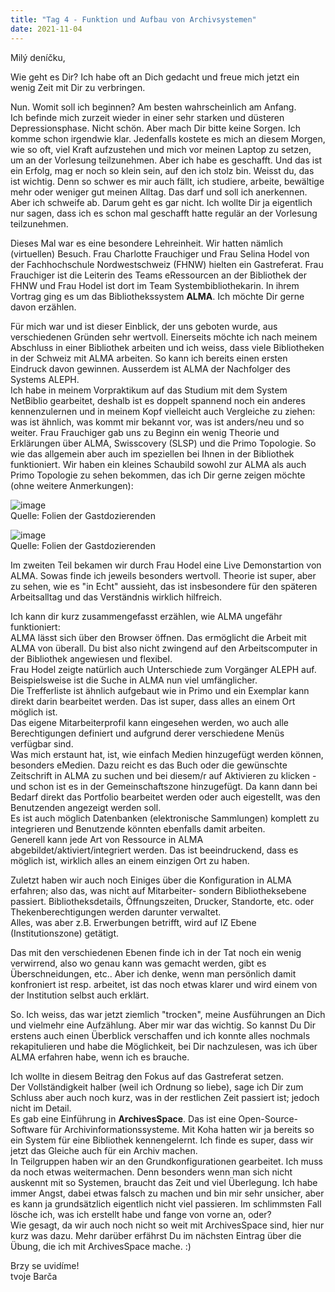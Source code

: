 ```yaml
---
title: "Tag 4 - Funktion und Aufbau von Archivsystemen"
date: 2021-11-04
---
```


Milý deníčku,

Wie geht es Dir? Ich habe oft an Dich gedacht und freue mich jetzt ein wenig Zeit mit Dir zu verbringen.

Nun. Womit soll ich beginnen? Am besten wahrscheinlich am Anfang. <br>
Ich befinde mich zurzeit wieder in einer sehr starken und düsteren Depressionsphase. Nicht schön. Aber mach Dir bitte keine Sorgen. Ich komme schon irgendwie klar. Jedenfalls 
kostete es mich an diesem Morgen, wie so oft, viel Kraft aufzustehen und mich vor meinen Laptop zu setzen, um an der Vorlesung teilzunehmen. Aber ich habe es geschafft. Und
das ist ein Erfolg, mag er noch so klein sein, auf den ich stolz bin. Weisst du, das ist wichtig. Denn so schwer es mir auch fällt, ich studiere, arbeite, bewältige mehr oder weniger gut meinen Alltag. Das darf und soll ich anerkennen. Aber ich schweife ab. Darum geht es gar nicht. Ich wollte Dir ja eigentlich nur sagen, dass ich es schon mal geschafft hatte regulär an der Vorlesung teilzunehmen.

Dieses Mal war es eine besondere Lehreinheit. Wir hatten nämlich (virtuellen) Besuch. Frau Charlotte Frauchiger und Frau Selina Hodel von der Fachhochschule Nordwestschweiz (FHNW) hielten ein Gastreferat. Frau Frauchiger ist die Leiterin des Teams eRessourcen an der Bibliothek der FHNW und Frau Hodel ist dort im Team Systembibliothekarin. In ihrem Vortrag ging es um das Bibliothekssystem **ALMA**. Ich möchte Dir gerne davon erzählen.

Für mich war und ist dieser Einblick, der uns geboten wurde, aus verschiedenen Gründen sehr wertvoll. Einerseits möchte ich nach meinem Abschluss in einer Bibliothek arbeiten und ich weiss, dass viele Bibliotheken in der Schweiz mit ALMA arbeiten. So kann ich bereits einen ersten Eindruck davon gewinnen. Ausserdem ist ALMA der Nachfolger des Systems ALEPH. <br>
Ich habe in meinem Vorpraktikum auf das Studium mit dem System NetBiblio gearbeitet, deshalb ist es doppelt spannend noch ein anderes kennenzulernen und in meinem Kopf vielleicht auch Vergleiche zu ziehen: was ist ähnlich, was kommt mir bekannt vor, was ist anders/neu und so weiter. 
Frau Frauchiger gab uns zu Beginn ein wenig Theorie und Erklärungen über ALMA, Swisscovery (SLSP) und die Primo Topologie. So wie das allgemein aber auch im speziellen bei Ihnen in der Bibliothek funktioniert. Wir haben ein kleines Schaubild sowohl zur ALMA als auch Primo Topologie zu sehen bekommen, das ich Dir gerne zeigen möchte (ohne weitere Anmerkungen):

![image](https://user-images.githubusercontent.com/90834630/151719115-0d0e2307-8bfd-4b36-a17f-0cd071fd2ee4.png) <br>
Quelle: Folien der Gastdozierenden

![image](https://user-images.githubusercontent.com/90834630/151719124-0ece6d93-fc2a-464b-9153-4d0f236fb957.png) <br>
Quelle: Folien der Gastdozierenden

Im zweiten Teil bekamen wir durch Frau Hodel eine Live Demonstartion von ALMA. Sowas finde ich jeweils besonders wertvoll. Theorie ist super, aber zu sehen, wie es "in Echt" aussieht, das ist insbesondere für den späteren Arbeitsalltag und das Verständnis wirklich hilfreich.

Ich kann dir kurz zusammengefasst erzählen, wie ALMA ungefähr funktioniert: <br>
ALMA lässt sich über den Browser öffnen. Das ermöglicht die Arbeit mit ALMA von überall. Du bist also nicht zwingend auf den Arbeitscomputer in der Bibliothek angewiesen und flexibel. <br>
Frau Hodel zeigte natürlich auch Unterschiede zum Vorgänger ALEPH auf. Beispielsweise ist die Suche in ALMA nun viel umfänglicher. <br>
Die Trefferliste ist ähnlich aufgebaut wie in Primo und ein Exemplar kann direkt darin bearbeitet werden. Das ist super, dass alles an einem Ort möglich ist. <br>
Das eigene Mitarbeiterprofil kann eingesehen werden, wo auch alle Berechtigungen definiert und aufgrund derer verschiedene Menüs verfügbar sind. <br>
Was mich erstaunt hat, ist, wie einfach Medien hinzugefügt werden können, besonders eMedien. Dazu reicht es das Buch oder die gewünschte Zeitschrift in ALMA zu suchen und
bei diesem/r auf Aktivieren zu klicken - und schon ist es in der Gemeinschaftszone hinzugefügt. Da kann dann bei Bedarf direkt das Portfolio bearbeitet werden oder auch eigestellt, was den Benutzenden angezeigt werden soll. <br>
Es ist auch möglich Datenbanken (elektronische Sammlungen) komplett zu integrieren und Benutzende könnten ebenfalls damit arbeiten. <br>
Generell kann jede Art von Ressource in ALMA abgebildet/aktiviert/integriert werden. Das ist beeindruckend, dass es möglich ist, wirklich alles an einem einzigen Ort zu haben.

Zuletzt haben wir auch noch Einiges über die Konfiguration in ALMA erfahren; also das, was nicht auf Mitarbeiter- sondern Bibliotheksebene passiert. Bibliotheksdetails, Öffnungszeiten, Drucker, Standorte, etc. oder Thekenberechtigungen werden darunter verwaltet. <br>
Alles, was aber z.B. Erwerbungen betrifft, wird auf IZ Ebene (Institutionszone) getätigt.

Das mit den verschiedenen Ebenen finde ich in der Tat noch ein wenig verwirrend, also wo genau kann was gemacht werden, gibt es Überschneidungen, etc.. Aber ich denke, wenn man  persönlich damit konfroniert ist resp. arbeitet, ist das noch etwas klarer und wird einem von der Institution selbst auch erklärt. <br>

So. Ich weiss, das war jetzt ziemlich "trocken", meine Ausführungen an Dich und vielmehr eine Aufzählung. Aber mir war das wichtig. So kannst Du Dir erstens auch einen Überblick verschaffen und ich konnte alles nochmals rekapitulieren und habe die Möglichkeit, bei Dir nachzulesen, was ich über ALMA erfahren habe, wenn ich es brauche.

Ich wollte in diesem Beitrag den Fokus auf das Gastreferat setzen. <br>
Der Vollständigkeit halber (weil ich Ordnung so liebe), sage ich Dir zum Schluss aber auch noch kurz, was in der restlichen Zeit passiert ist; jedoch nicht im Detail. <br>
Es gab eine Einführung in **ArchivesSpace**. Das ist eine Open-Source-Software für Archivinformationssysteme. Mit Koha hatten wir ja bereits so ein System für eine Bibliothek kennengelernt. Ich finde es super, dass wir jetzt das Gleiche auch für ein Archiv machen. <br>
In Teilgruppen haben wir an den Grundkonfigurationen gearbeitet. Ich muss da noch etwas weitermachen. Denn besonders wenn man sich nicht auskennt mit so Systemen, braucht
das Zeit und viel Überlegung. Ich habe immer Angst, dabei etwas falsch zu machen und bin mir sehr unsicher, aber es kann ja grundsätzlich eigentlich nicht viel passieren.
Im schlimmsten Fall lösche ich, was ich erstellt habe und fange von vorne an, oder? <br>
Wie gesagt, da wir auch noch nicht so weit mit ArchivesSpace sind, hier nur kurz was dazu. Mehr darüber erfährst Du im nächsten Eintrag über die Übung, die ich mit ArchivesSpace mache. :)

Brzy se uvidíme! <br>
tvoje Barča
